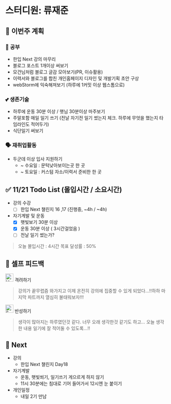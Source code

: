 # 스터디원: 류재준

## 🚀 이번주 계획

### 📝 공부
- 한입 Next 강의 마무리
- 블로그 포스트 1개이상 써보기
- 모건님처럼 블로그 글감 모아보기(PR, 이슈활용)
- 이력서와 블로그를 합친 개인홈페이지 디자인 및 개발기획 초안 구상
- webStorm에 익숙해져보기 (하루에 1커밋 이상 웹스톰으로)
### 💕 생존기술
- 하루에 운동 30분 이상 / 햇님 30분이상 마주보기
- 주말포함 매일 일기 쓰기 (전날 자기전 일기 썼는지 체크. 하루에 무엇을 했는지 타임라인도 적어두기)
- 식단일기 써보기
### 🗣️ 재취업활동
- 두군데 이상 입사 지원하기
  - ~ 수요일 : 문턱낮아보이는곳 한 곳
  - ~ 토요일 : 커스텀 자소/이력서 준비한 한 곳


## ✅ 11/21 Todo List (몰입시간 / 소요시간)

- 강의 수강
  - [ ] 한입 Next 챌린지 16 ,17 (진행중, ~4h / ~4h)
- 자기계발 및 운동
  - [x] 햇빛보기 30분 이상
  - [x] 운동 30분 이상 ( 3시간걸었음 )
  - [ ] 전날 일기 썼는가?

> 오늘 몰입시간 : 4시간
> 목표 달성률 : 50%

## 🎉 셀프 피드백

<img src="https://raw.githubusercontent.com/Tarikul-Islam-Anik/Animated-Fluent-Emojis/master/Emojis/Smilies/Hugging%20Face.png" alt="Hugging Face" width="25" height="25"> 격려하기</img>
> 강의가 끝무렵즘 와가지고 이제 온전히 강의에 집중할 수 있게 되었다...!!하하 마지막 파트까지 열심히 불태워보자!!!

<img src="https://raw.githubusercontent.com/Tarikul-Islam-Anik/Animated-Fluent-Emojis/master/Emojis/Smilies/Face%20with%20Monocle.png" alt="Face with Monocle" width="25" height="25"> 반성하기</img>
> 생각이 많아지는 하루였던것 같다. 너무 오래 생각한것 같기도 하고... 오늘 생각한 내용 일기에 잘 적어둘 수 있도록...!!


## 🌱 Next

- 강의
  - 한입 Next 챌린지 Day18
- 자기계발
  - 운동, 햇빛쐬기, 일기쓰기 게으르게 하지 않기
  - 11시 30분에는 침대로 기어 들어가서 12시엔 눈 붙이기
- 개인일정
  - 내일 2기 만남 
